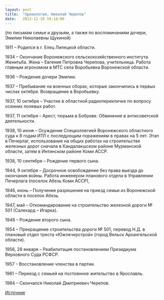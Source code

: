 ```yaml
---
layout: post
title:  "Хронология, Николай Черепов"
date:   2013-11-10 10:18:00
---
```


(по письмам семье и друзьям, а также по воспоминаниям дочери, Эмилии Николаевны Щукиной)

1911 – Родился в г. Елец Липецкой области.

1934 – Окончание Воронежского сельскохозяйственного института. Женитьба. Жена – Евгения Петровна Черепова, учительница. Работа главным агрономом в МТС села Воробьевка Воронежской области.

1936 – Рождение дочери Эмилии.

1937 – Пребывание на военных сборах, которые закончились в первых числах октября. Возвращение в Воробьевку.

1937, 10 октября – Участие в областной радиоперекличке по вопросу осенних полевых работ.

1937, 11 октября – Арест, тюрьма в Боброве. Обвинение в антисоветской деятельности.

1938, 10 июня – Осуждение Спецколлегией Воронежского областного суда к 8 годам ИТЛ с последующим поражениям в правах на 5 лет. Этап в Печерлаг, использование на общих работах на строительстве железных дорог сначала в Кандалакшском районе Мурманской области, затем в Интинском районе Коми АССР.

1938, 10 сентября – Рождение первого сына.

1944, 9 октября – Досрочное освобождение без права выезда до окончания войны. Работа инженером планового отдела в Управлении Печерлага (поселок Абезь Коми АССР),

1946, июнь – Получение разрешения на приезд семьи из Воронежской области в поселок Абезь.

1947, май – Откомандирование на строительство железной дороги № 501 (Салехард – Игарка).

1948 – Рождение второго сына.

1954 – Прекращение строительства дороги № 501, перевод Н.Д. в плановый отдел треста «Южпечерстрой» (город Вельск Архангельской области).

1956, 28 января – Реабилитация постановлением Президиума Верховного Суда РСФСР.

1957 – Восстановление членства в партии.

1961 – Переезд с семьей на постоянное жительство в Ярославль.

1984 – Скончался Николай Дмитриевич Черепов.

_[Источник](https://www.sakharov-center.ru/asfcd/auth/?t=author&i=2477)_
